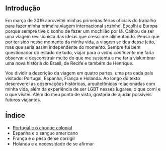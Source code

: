 Introdução
--- 

Em março de 2019 aproveitei minhas primeiras férias oficiais do trabalho para fazer minha primeira viagem internacional sozinho. Escolhi a Europa porque sempre tive o sonho de fazer um mochilão por lá. Calhou de ser uma viagem revisionista das ideias que cresci me alimentando. Penso que por ter sido nesse momento da minha vida, a viagem se deu desse jeito, mas que seria assim independente do momento. Sempre fui bem questionador do estado de tudo, viajar para o *velho continente* me faria observar e desconstruir muito do que me sustenta e me faria vislumbrar uma nova história do Brasil, de Recife e também de Henrique.

Vou dividir a descrição da viagem em quatro partes, uma pra cada país visitado: Portugal, Espanha, França e Holanda. Ao longo do texto descreverei as observações históricas, arquitetônicas relacionadas com minha vida, além da experiência de ser LGBT nesses lugares, o que comi e o que visitei. Além do meu ponto de vista, gostaria de ajudar possíveis futuros viajantes.

Índice
---

- [Portugal e o choque colonial](https://www.hnrqndrd.com/blog/2019/05/13/portugal)
- Espanha e o sangue americano
- França e o peso de se corrigir
- Holanda e a necessidade de se afirmar